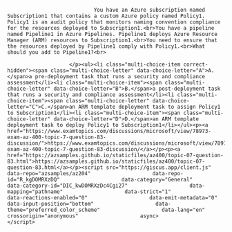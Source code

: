 <p class="card-text">
							
								You have an Azure subscription named Subscription1 that contains a custom Azure policy named Policy1. Policy1 is an audit policy that monitors naming convention compliance for the resources deployed to Subscription1.<br>You have a pipeline named Pipeline1 in Azure Pipelines. Pipeline1 deploys Azure Resource Manager (ARM) resources to Subscription1.<br>You need to ensure that the resources deployed by Pipeline1 comply with Policy1.<br>What should you add to Pipeline1?<br>
							
						</p><ul><li class="multi-choice-item correct-hidden"><span class="multi-choice-letter" data-choice-letter="A">A.</span>a pre-deployment task that runs a security and compliance assessment</li><li class="multi-choice-item"><span class="multi-choice-letter" data-choice-letter="B">B.</span>a post-deployment task that runs a security and compliance assessment</li><li class="multi-choice-item"><span class="multi-choice-letter" data-choice-letter="C">C.</span>an ARM template deployment task to assign Policy1 to Subscription1</li><li class="multi-choice-item"><span class="multi-choice-letter" data-choice-letter="D">D.</span>an ARM template deployment task to deploy Policy1 to Subscription1</li></ul><p><a href="https://www.examtopics.com/discussions/microsoft/view/78973-exam-az-400-topic-7-question-83-discussion/">https://www.examtopics.com/discussions/microsoft/view/78973-exam-az-400-topic-7-question-83-discussion/</a></p><p><a href="https://azsamples.github.io/staticfiles/az400/topic-07-question-83.html">https://azsamples.github.io/staticfiles/az400/topic-07-question-83.html</a></p><script src="https://giscus.app/client.js"                    data-repo="azsamples/az204"                    data-repo-id="R_kgDOMRXzDQ"                    data-category="General"                    data-category-id="DIC_kwDOMRXzDc4Cgi27"                    data-mapping="pathname"                    data-strict="1"                    data-reactions-enabled="0"                    data-emit-metadata="0"                    data-input-position="bottom"                    data-theme="preferred_color_scheme"                    data-lang="en"                    crossorigin="anonymous"                    async>                    </script>
